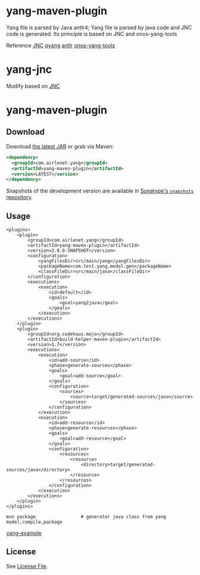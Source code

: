 # yang-maven-plugin
Yang file is parsed by Java antlr4; Yang file is parsed by java code and JNC code is generated.
Its principle is based on JNC and onos-yang-tools
 

 Reference
 [JNC](https://github.com/tail-f-systems/JNC)
 [pyang](https://github.com/mbj4668/pyang)
 [antlr](https://www.antlr.org/)
 [onos-yang-tools](https://github.com/opennetworkinglab/onos-yang-tools)
# yang-jnc
Modify based on [JNC](https://github.com/tail-f-systems/JNC)

# yang-maven-plugin

Download
--------

Download [the latest JAR](https://search.maven.org/remote_content?g=com.airlenet.yang&a=yang-maven-plugin&v=LATEST) or grab via Maven:
```xml
<dependency>
  <groupId>com.airlenet.yang</groupId>
  <artifactId>yang-maven-plugin</artifactId>
  <version>LATEST</version>
</dependency>
```

Snapshots of the development version are available in [Sonatype's `snapshots` repository](https://oss.sonatype.org/content/repositories/snapshots/com/airlenet/yang/yang-maven-plugin).

Usage
--------

```
<plugins>
    <plugin>
        <groupId>com.airlenet.yang</groupId>
        <artifactId>yang-maven-plugin</artifactId>
        <version>2.0.0-SNAPSHOT</version>
        <configuration>
            <yangFilesDir>src/main/yang</yangFilesDir>
            <packageName>com.test.yang.model.gen</packageName>
            <classFileDir>src/main/java</classFileDir>
        </configuration>
        <executions>
            <execution>
                <id>default</id>
                <goals>
                    <goal>yang2java</goal>
                </goals>
            </execution>
        </executions>
    </plugin>
    <plugin>
        <groupId>org.codehaus.mojo</groupId>
        <artifactId>build-helper-maven-plugin</artifactId>
        <version>1.7</version>
        <executions>
            <execution>
                <id>add-source</id>
                <phase>generate-sources</phase>
                <goals>
                    <goal>add-source</goal>
                </goals>
                <configuration>
                    <sources>
                        <source>target/generated-sources/java</source>
                    </sources>
                </configuration>
            </execution>
            <execution>
                <id>add-resource</id>
                <phase>generate-resources</phase>
                <goals>
                    <goal>add-resource</goal>
                </goals>
                <configuration>
                    <resources>
                        <resource>
                            <directory>target/generated-sources/java</directory>
                        </resource>
                    </resources>
                </configuration>
            </execution>
        </executions>
    </plugin>
</plugins>
```
```
mvn package                 # generator java class from yang model,compile,package

```
 [yang-example](https://github.com/airshiplay/play-yang/tree/master/yang-example)


## License
See [License File](LICENSE).
